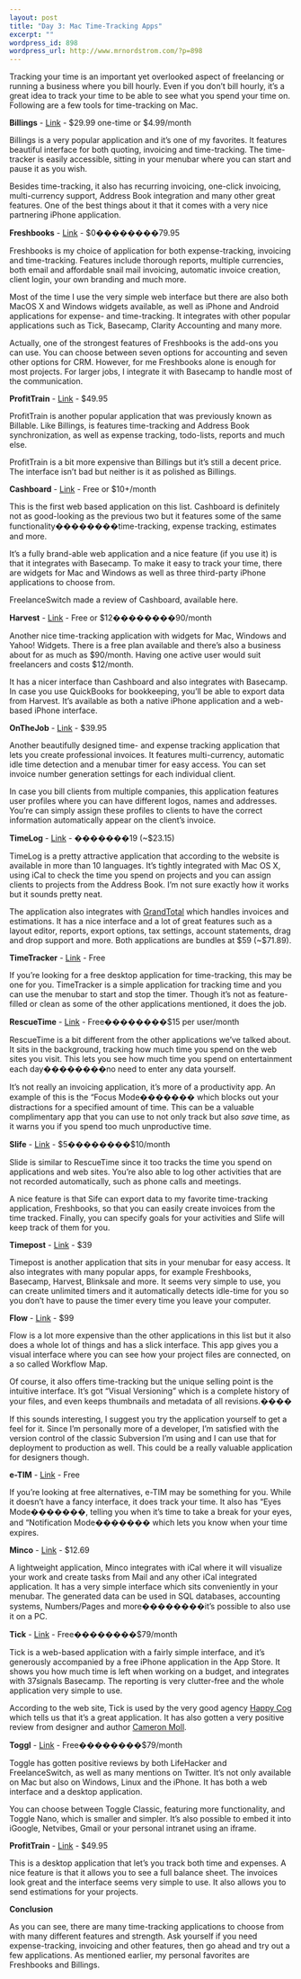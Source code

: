 ```yaml
--- 
layout: post
title: "Day 3: Mac Time-Tracking Apps"
excerpt: ""
wordpress_id: 898
wordpress_url: http://www.mrnordstrom.com/?p=898
---
```

<p>Tracking your time is an important yet overlooked aspect of freelancing or running a business where you bill hourly. Even if you don&rsquo;t bill hourly, it&rsquo;s a great idea to track your time to be able to see what you spend your time on. Following are a few tools for time-tracking on Mac.</p>
<!--more-->
<p><strong>Billings</strong> - <a href="http://www.marketcircle.com/billings/">Link</a> - $29.99 one-time or $4.99/month</p>
<p>Billings is a very popular application and it&rsquo;s one of my favorites. It features beautiful interface for both quoting, invoicing and time-tracking. The time-tracker is easily accessible, sitting in your menubar where you can start and pause it as you wish.</p>
<p>Besides time-tracking, it also has recurring invoicing, one-click invoicing, multi-currency support, Address Book integration and many other great features. One of the best things about it that it comes with a very nice partnering iPhone application.</p>
<p><strong>Freshbooks</strong> - <a href="http://www.freshbooks.com/">Link</a> - $0��������79.95</p>
<p>Freshbooks is my choice of application for both expense-tracking, invoicing and time-tracking. Features include thorough reports, multiple currencies, both email and affordable snail mail invoicing, automatic invoice creation, client login, your own branding and much more.</p>
<p>Most of the time I use the very simple web interface but there are also both MacOS X and Windows widgets available, as well as iPhone and Android applications for expense- and time-tracking. It integrates with other popular applications such as Tick, Basecamp, Clarity Accounting and many more.</p>
<p>Actually, one of the strongest features of Freshbooks is the add-ons you can use. You can choose between seven options for accounting and seven other options for CRM. However, for me Freshbooks alone is enough for most projects. For larger jobs, I integrate it with Basecamp to handle most of the communication.</p>
<p><strong>ProfitTrain</strong> - <a href="http://clickablebliss.com/profittrain/">Link</a> - $49.95</p>
<p>ProfitTrain is another popular application that was previously known as Billable. Like Billings, is features time-tracking and Address Book synchronization, as well as expense tracking, todo-lists, reports and much else.</p>
<p>ProfitTrain is a bit more expensive than Billings but it&rsquo;s still a decent price. The interface isn&rsquo;t bad but neither is it as polished as Billings.</p>
<p><strong>Cashboard</strong> - <a href="http://www.getcashboard.com/">Link</a> - Free or $10+/month</p>
<p>This is the first web based application on this list. Cashboard is definitely not as good-looking as the previous two but it features some of the same functionality��������time-tracking, expense tracking, estimates and more.</p>
<p>It&rsquo;s a fully brand-able web application and a nice feature (if you use it) is that it integrates with Basecamp. To make it easy to track your time, there are widgets for Mac and Windows as well as three third-party iPhone applications to choose from.</p>
<p>FreelanceSwitch made a review of Cashboard, available here.</p>
<p><strong>Harvest</strong> - <a href="http://www.getharvest.com/">Link</a> - Free or $12��������90/month</p>
<p>Another nice time-tracking application with widgets for Mac, Windows and Yahoo! Widgets. There is a free plan available and there&rsquo;s also a business about for as much as $90/month. Having one active user would suit freelancers and costs $12/month.</p>
<p>It has a nicer interface than Cashboard and also integrates with Basecamp. In case you use QuickBooks for bookkeeping, you&rsquo;ll be able to export data from Harvest. It&rsquo;s available as both a native iPhone application and a web-based iPhone interface.</p>
<p><strong>OnTheJob</strong> - <a href="http://stuntsoftware.com/onthejob/">Link</a> - $39.95</p>
<p>Another beautifully designed time- and expense tracking application that lets you create professional invoices. It features multi-currency, automatic idle time detection and a menubar timer for easy access. You can set invoice number generation settings for each individual client.</p>
<p>In case you bill clients from multiple companies, this application features user profiles where you can have different logos, names and addresses. You&rsquo;re can simply assign these profiles to clients to have the correct information automatically appear on the client&rsquo;s invoice.</p>
<p><strong>TimeLog</strong> - <a href="http://www.grandtotal.biz/TimeLog4/">Link</a> - �������19 (<span class="s1">~</span>$23.15)</p>
<p>TimeLog is a pretty attractive application that according to the website is available in more than 10 languages. It&rsquo;s tightly integrated with Mac OS X, using iCal to check the time you spend on projects and you can assign clients to projects from the Address Book. I&rsquo;m not sure exactly how it works but it sounds pretty neat.</p>
<p>The application also integrates with <a href="http://www.grandtotal.biz/GrandTotal/?lang=en">GrandTotal</a> which handles invoices and estimations. It has a nice interface and a lot of great features such as a layout editor, reports, export options, tax settings, account statements, drag and drop support and more. Both applications are bundles at $59 (<span class="s1">~</span>$71.89).</p>
<p><strong>TimeTracker</strong> - <a href="https://www.rescuetime.com/">Link</a> - Free</p>
<p>If you&rsquo;re looking for a free desktop application for time-tracking, this may be one for you. TimeTracker is a simple application for tracking time and you can use the menubar to start and stop the timer. Though it&rsquo;s not as feature-filled or clean as some of the other applications mentioned, it does the job.</p>
<p><strong>RescueTime</strong> - <a href="http://code.google.com/p/time-tracker-mac/">Link</a> - Free��������$15 per user/month</p>
<p>RescueTime is a bit different from the other applications we&rsquo;ve talked about. It sits in the background, tracking how much time you spend on the web sites you visit. This lets you see how much time you spend on entertainment each day��������no need to enter any data yourself.</p>
<p>It&rsquo;s not really an invoicing application, it&rsquo;s more of a productivity app. An example of this is the &ldquo;Focus Mode������� which blocks out your distractions for a specified amount of time. This can be a valuable complimentary app that you can use to not only track but also <i>save</i> time, as it warns you if you spend too much unproductive time.</p>
<p><strong>Slife</strong> - <a href="http://www.slifeweb.com/">Link</a> - $5��������$10/month</p>
<p>Slide is similar to RescueTime since it too tracks the time you spend on applications and web sites. You&rsquo;re also able to log other activities that are not recorded automatically, such as phone calls and meetings.</p>
<p>A nice feature is that Sife can export data to my favorite time-tracking application, Freshbooks, so that you can easily create invoices from the time tracked. Finally, you can specify goals for your activities and Slife will keep track of them for you.</p>
<p><strong>Timepost</strong> - <a href="http://www.timepost2.com/">Link</a> - $39</p>
<p>Timepost is another application that sits in your menubar for easy access. It also integrates with many popular apps, for example Freshbooks, Basecamp, Harvest, Blinksale and more. It seems very simple to use, you can create unlimited timers and it automatically detects idle-time for you so you don&rsquo;t have to pause the timer every time you leave your computer.</p>
<p><strong>Flow</strong> - <a href="http://www.gridironsoftware.com/products/flow.html">Link</a> - $99</p>
<p>Flow is a lot more expensive than the other applications in this list but it also does a whole lot of things and has a slick interface. This app gives you a visual interface where you can see how your project files are connected, on a so called Workflow Map.</p>
<p>Of course, it also offers time-tracking but the unique selling point is the intuitive interface. It&rsquo;s got &ldquo;Visual Versioning&rdquo; which is a complete history of your files, and even keeps thumbnails and metadata of all revisions.<span class="Apple-converted-space">����</span></p>
<p>If this sounds interesting, I suggest you try the application yourself to get a feel for it. Since I&rsquo;m personally more of a developer, I&rsquo;m satisfied with the version control of the classic Subversion I&rsquo;m using and I can use that for deployment to production as well. This could be a really valuable application for designers though.</p>
<p><strong>e-TIM</strong> - <a href="http://e-tim.org/">Link</a> - Free</p>
<p>If you&rsquo;re looking at free alternatives, e-TIM may be something for you. While it doesn&rsquo;t have a fancy interface, it does track your time. It also has &ldquo;Eyes Mode�������, telling you when it&rsquo;s time to take a break for your eyes, and &ldquo;Notification Mode������� which lets you know when your time expires.</p>
<p><strong>Minco</strong> - <a href="http://www.celmaro.com/minco/">Link</a> - $12.69</p>
<p>A lightweight application, Minco integrates with iCal where it will visualize your work and create tasks from Mail and any other iCal integrated application. It has a very simple interface which sits conveniently in your menubar. The generated data can be used in SQL databases, accounting systems, Numbers/Pages and more��������it&rsquo;s possible to also use it on a PC.</p>
<p><strong>Tick</strong> - <a href="http://tickspot.com/">Link</a> - Free��������$79/month</p>
<p>Tick is a web-based application with a fairly simple interface, and it&rsquo;s generously accompanied by a free iPhone application in the App Store. It shows you how much time is left when working on a budget, and integrates with 37signals Basecamp. The reporting is very clutter-free and the whole application very simple to use.</p>
<p>According to the web site, Tick is used by the very good agency <a href="http://www.happycog.com/">Happy Cog</a> which tells us that it&rsquo;s a great application. It has also gotten a very positive review from designer and author <a href="http://www.cameronmoll.com/">Cameron Moll</a>.</p>
<p><strong>Toggl</strong> - <a href="http://www.toggl.com/">Link</a> - Free��������$79/month</p>
<p>Toggle has gotten positive reviews by both LifeHacker and FreelanceSwitch, as well as many mentions on Twitter. It&rsquo;s not only available on Mac but also on Windows, Linux and the iPhone. It has both a web interface and a desktop application.</p>
<p>You can choose between Toggle Classic, featuring more functionality, and Toggle Nano, which is smaller and simpler. It&rsquo;s also possible to embed it into iGoogle, Netvibes, Gmail or your personal intranet using an iframe.</p>
<p><strong>ProfitTrain</strong> - <a href="http://clickablebliss.com/profittrain/">Link</a> - $49.95</p>
<p>This is a desktop application that let&rsquo;s you track both time and expenses. A nice feature is that it allows you to see a full balance sheet. The invoices look great and the interface seems very simple to use. It also allows you to send estimations for your projects.</p>
<p><strong>Conclusion</strong></p>
<p>As you can see, there are many time-tracking applications to choose from with many different features and strength. Ask yourself if you need expense-tracking, invoicing and other features, then go ahead and try out a few applications. As mentioned earlier, my personal favorites are Freshbooks and Billings.</p>
